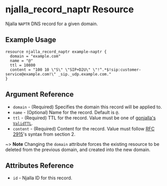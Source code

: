 # njalla_record_naptr Resource

Njalla `NAPTR` DNS record for a given domain.

## Example Usage

```hcl
resource njalla_record_naptr example-naptr {
  domain = "example.com"
  name = "@"
  ttl = 10800
  content = "100 10 \"S\" \"SIP+D2U\" \"!^.*$!sip:customer-service@example.com!\" _sip._udp.example.com."
}
```

## Argument Reference

* `domain` - (Required) Specifies the domain this record will be applied to.
* `name` - (Optional) Name for the record. Default is `@`.
* `ttl` - (Required) TTL for the record. Value must be one of
  [gonjalla's `ValidTTL`][gonjalla variable ValidTTL].
* `content` - (Required) Content for the record. Value must follow
  [RFC 2915][]'s syntax from section 2.

~> **Note** Changing the `domain` attribute forces the existing resource to be
deleted from the previous domain, and created into the new domain.

## Attributes Reference

* `id` - Njalla ID for this record.

[gonjalla variable ValidTTL]: https://pkg.go.dev/github.com/Sighery/gonjalla?tab=doc#pkg-variables
[RFC 2915]: https://tools.ietf.org/html/rfc2915
